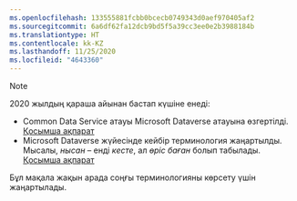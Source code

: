 ```yaml
---
ms.openlocfilehash: 133555881fcbb0bcecb0749343d0aef970405af2
ms.sourcegitcommit: 6a6df62fa12dcb9bd5f5a39cc3ee0e2b3988184b
ms.translationtype: HT
ms.contentlocale: kk-KZ
ms.lasthandoff: 11/25/2020
ms.locfileid: "4643360"
---
```

> [!NOTE]
> 2020 жылдың қараша айынан бастап күшіне енеді:
> - Common Data Service атауы Microsoft Dataverse атауына өзгертілді. [Қосымша ақпарат](https://aka.ms/PAuAppBlog)
> - Microsoft Dataverse жүйесінде кейбір терминология жаңартылды. Мысалы, *нысан* – енді *кесте*, ал *өріс* *баған* болып табылады. [Қосымша ақпарат](https://go.microsoft.com/fwlink/?linkid=2147247)
>
> Бұл мақала жақын арада соңғы терминологияны көрсету үшін жаңартылады.
